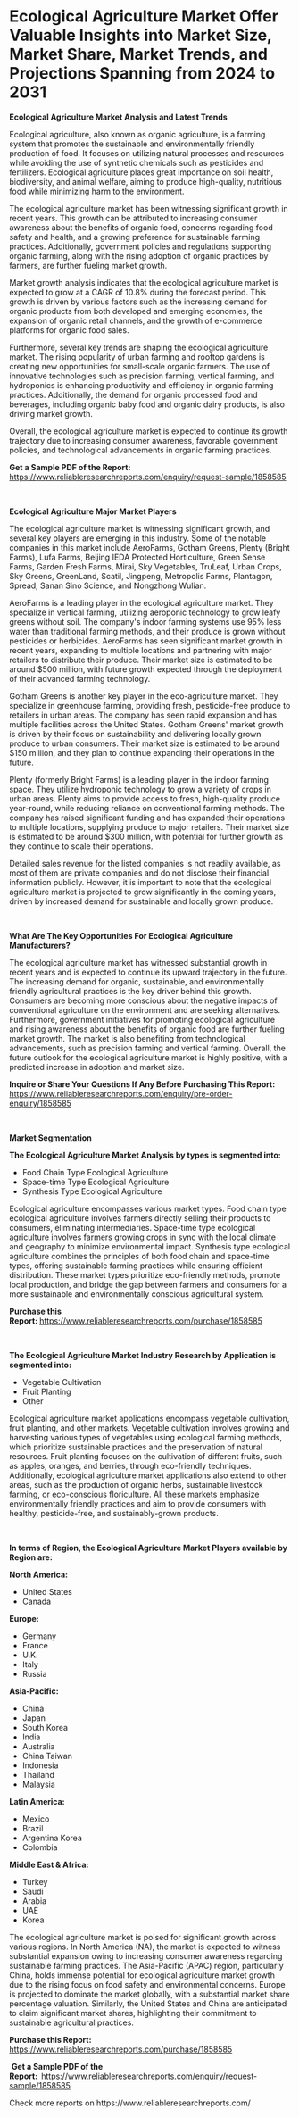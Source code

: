 <p><h1>Ecological Agriculture Market Offer Valuable Insights into Market Size, Market Share, Market Trends, and Projections Spanning from 2024 to 2031</h1></p><p><strong>Ecological Agriculture Market Analysis and Latest Trends</strong></p>
<p><p>Ecological agriculture, also known as organic agriculture, is a farming system that promotes the sustainable and environmentally friendly production of food. It focuses on utilizing natural processes and resources while avoiding the use of synthetic chemicals such as pesticides and fertilizers. Ecological agriculture places great importance on soil health, biodiversity, and animal welfare, aiming to produce high-quality, nutritious food while minimizing harm to the environment.</p><p>The ecological agriculture market has been witnessing significant growth in recent years. This growth can be attributed to increasing consumer awareness about the benefits of organic food, concerns regarding food safety and health, and a growing preference for sustainable farming practices. Additionally, government policies and regulations supporting organic farming, along with the rising adoption of organic practices by farmers, are further fueling market growth.</p><p>Market growth analysis indicates that the ecological agriculture market is expected to grow at a CAGR of 10.8% during the forecast period. This growth is driven by various factors such as the increasing demand for organic products from both developed and emerging economies, the expansion of organic retail channels, and the growth of e-commerce platforms for organic food sales.</p><p>Furthermore, several key trends are shaping the ecological agriculture market. The rising popularity of urban farming and rooftop gardens is creating new opportunities for small-scale organic farmers. The use of innovative technologies such as precision farming, vertical farming, and hydroponics is enhancing productivity and efficiency in organic farming practices. Additionally, the demand for organic processed food and beverages, including organic baby food and organic dairy products, is also driving market growth.</p><p>Overall, the ecological agriculture market is expected to continue its growth trajectory due to increasing consumer awareness, favorable government policies, and technological advancements in organic farming practices.</p></p>
<p><strong>Get a Sample PDF of the Report:&nbsp;</strong> <a href="https://www.reliableresearchreports.com/enquiry/request-sample/1858585">https://www.reliableresearchreports.com/enquiry/request-sample/1858585</a></p>
<p>&nbsp;</p>
<p><strong>Ecological Agriculture Major Market Players</strong></p>
<p><p>The ecological agriculture market is witnessing significant growth, and several key players are emerging in this industry. Some of the notable companies in this market include AeroFarms, Gotham Greens, Plenty (Bright Farms), Lufa Farms, Beijing IEDA Protected Horticulture, Green Sense Farms, Garden Fresh Farms, Mirai, Sky Vegetables, TruLeaf, Urban Crops, Sky Greens, GreenLand, Scatil, Jingpeng, Metropolis Farms, Plantagon, Spread, Sanan Sino Science, and Nongzhong Wulian.</p><p>AeroFarms is a leading player in the ecological agriculture market. They specialize in vertical farming, utilizing aeroponic technology to grow leafy greens without soil. The company's indoor farming systems use 95% less water than traditional farming methods, and their produce is grown without pesticides or herbicides. AeroFarms has seen significant market growth in recent years, expanding to multiple locations and partnering with major retailers to distribute their produce. Their market size is estimated to be around $500 million, with future growth expected through the deployment of their advanced farming technology.</p><p>Gotham Greens is another key player in the eco-agriculture market. They specialize in greenhouse farming, providing fresh, pesticide-free produce to retailers in urban areas. The company has seen rapid expansion and has multiple facilities across the United States. Gotham Greens' market growth is driven by their focus on sustainability and delivering locally grown produce to urban consumers. Their market size is estimated to be around $150 million, and they plan to continue expanding their operations in the future.</p><p>Plenty (formerly Bright Farms) is a leading player in the indoor farming space. They utilize hydroponic technology to grow a variety of crops in urban areas. Plenty aims to provide access to fresh, high-quality produce year-round, while reducing reliance on conventional farming methods. The company has raised significant funding and has expanded their operations to multiple locations, supplying produce to major retailers. Their market size is estimated to be around $300 million, with potential for further growth as they continue to scale their operations.</p><p>Detailed sales revenue for the listed companies is not readily available, as most of them are private companies and do not disclose their financial information publicly. However, it is important to note that the ecological agriculture market is projected to grow significantly in the coming years, driven by increased demand for sustainable and locally grown produce.</p></p>
<p>&nbsp;</p>
<p><strong>What Are The Key Opportunities For Ecological Agriculture Manufacturers?</strong></p>
<p><p>The ecological agriculture market has witnessed substantial growth in recent years and is expected to continue its upward trajectory in the future. The increasing demand for organic, sustainable, and environmentally friendly agricultural practices is the key driver behind this growth. Consumers are becoming more conscious about the negative impacts of conventional agriculture on the environment and are seeking alternatives. Furthermore, government initiatives for promoting ecological agriculture and rising awareness about the benefits of organic food are further fueling market growth. The market is also benefiting from technological advancements, such as precision farming and vertical farming. Overall, the future outlook for the ecological agriculture market is highly positive, with a predicted increase in adoption and market size.</p></p>
<p><strong>Inquire or Share Your Questions If Any Before Purchasing This Report:</strong> <a href="https://www.reliableresearchreports.com/enquiry/pre-order-enquiry/1858585">https://www.reliableresearchreports.com/enquiry/pre-order-enquiry/1858585</a></p>
<p>&nbsp;</p>
<p><strong>Market Segmentation</strong></p>
<p><strong>The Ecological Agriculture Market Analysis by types is segmented into:</strong></p>
<p><ul><li>Food Chain Type Ecological Agriculture</li><li>Space-time Type Ecological Agriculture</li><li>Synthesis Type Ecological Agriculture</li></ul></p>
<p><p>Ecological agriculture encompasses various market types. Food chain type ecological agriculture involves farmers directly selling their products to consumers, eliminating intermediaries. Space-time type ecological agriculture involves farmers growing crops in sync with the local climate and geography to minimize environmental impact. Synthesis type ecological agriculture combines the principles of both food chain and space-time types, offering sustainable farming practices while ensuring efficient distribution. These market types prioritize eco-friendly methods, promote local production, and bridge the gap between farmers and consumers for a more sustainable and environmentally conscious agricultural system.</p></p>
<p><strong>Purchase this Report:&nbsp;</strong><a href="https://www.reliableresearchreports.com/purchase/1858585">https://www.reliableresearchreports.com/purchase/1858585</a></p>
<p>&nbsp;</p>
<p><strong>The Ecological Agriculture Market Industry Research by Application is segmented into:</strong></p>
<p><ul><li>Vegetable Cultivation</li><li>Fruit Planting</li><li>Other</li></ul></p>
<p><p>Ecological agriculture market applications encompass vegetable cultivation, fruit planting, and other markets. Vegetable cultivation involves growing and harvesting various types of vegetables using ecological farming methods, which prioritize sustainable practices and the preservation of natural resources. Fruit planting focuses on the cultivation of different fruits, such as apples, oranges, and berries, through eco-friendly techniques. Additionally, ecological agriculture market applications also extend to other areas, such as the production of organic herbs, sustainable livestock farming, or eco-conscious floriculture. All these markets emphasize environmentally friendly practices and aim to provide consumers with healthy, pesticide-free, and sustainably-grown products.</p></p>
<p>&nbsp;</p>
<p><strong>In terms of Region, the Ecological Agriculture Market Players available by Region are:</strong></p>
<p>
    <p> <strong> North America: </strong>
        <ul>
            <li>United States</li>
            <li>Canada</li>
        </ul>
        </p> 
    <p> <strong> Europe: </strong>
        <ul>
            <li>Germany</li>
            <li>France</li>
            <li>U.K.</li>
            <li>Italy</li>
            <li>Russia</li>
        </ul>
        </p> 
    <p> <strong> Asia-Pacific: </strong>
        <ul>
            <li>China</li>
            <li>Japan</li>
            <li>South Korea</li>
            <li>India</li>
            <li>Australia</li>
            <li>China Taiwan</li>
            <li>Indonesia</li>
            <li>Thailand</li>
            <li>Malaysia</li>
        </ul>
        </p> 
    <p> <strong> Latin America: </strong>
        <ul>
            <li>Mexico</li>
            <li>Brazil</li>
            <li>Argentina Korea</li>
            <li>Colombia</li>
        </ul>
        </p> 
    <p> <strong> Middle East & Africa: </strong>
        <ul>
            <li>Turkey</li>
            <li>Saudi</li>
            <li>Arabia</li>
            <li>UAE</li>
            <li>Korea</li>
        </ul>
    </p>
    </p>
<p><p>The ecological agriculture market is poised for significant growth across various regions. In North America (NA), the market is expected to witness substantial expansion owing to increasing consumer awareness regarding sustainable farming practices. The Asia-Pacific (APAC) region, particularly China, holds immense potential for ecological agriculture market growth due to the rising focus on food safety and environmental concerns. Europe is projected to dominate the market globally, with a substantial market share percentage valuation. Similarly, the United States and China are anticipated to claim significant market shares, highlighting their commitment to sustainable agricultural practices.</p></p>
<p><strong>Purchase this Report: </strong><a href="https://www.reliableresearchreports.com/purchase/1858585">https://www.reliableresearchreports.com/purchase/1858585</a></p>
<p>&nbsp;<strong>Get a Sample PDF of the Report:&nbsp;&nbsp;</strong><a href="https://www.reliableresearchreports.com/enquiry/request-sample/1858585">https://www.reliableresearchreports.com/enquiry/request-sample/1858585</a></p>
<p><strong></strong></p>
<p>Check more reports on https://www.reliableresearchreports.com/</p>
